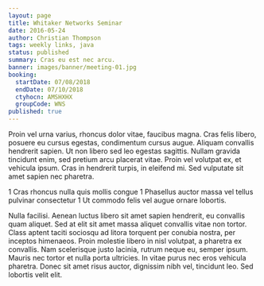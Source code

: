 ```yaml
---
layout: page
title: Whitaker Networks Seminar
date: 2016-05-24
author: Christian Thompson
tags: weekly links, java
status: published
summary: Cras eu est nec arcu.
banner: images/banner/meeting-01.jpg
booking:
  startDate: 07/08/2018
  endDate: 07/10/2018
  ctyhocn: AMSHXHX
  groupCode: WNS
published: true
---
```

Proin vel urna varius, rhoncus dolor vitae, faucibus magna. Cras felis libero, posuere eu cursus egestas, condimentum cursus augue. Aliquam convallis hendrerit sapien. Ut non libero sed leo egestas sagittis. Nullam gravida tincidunt enim, sed pretium arcu placerat vitae. Proin vel volutpat ex, et vehicula ipsum. Cras in hendrerit turpis, in eleifend mi. Sed vulputate sit amet sapien nec pharetra.

1 Cras rhoncus nulla quis mollis congue
1 Phasellus auctor massa vel tellus pulvinar consectetur
1 Ut commodo felis vel augue ornare lobortis.

Nulla facilisi. Aenean luctus libero sit amet sapien hendrerit, eu convallis quam aliquet. Sed at elit sit amet massa aliquet convallis vitae non tortor. Class aptent taciti sociosqu ad litora torquent per conubia nostra, per inceptos himenaeos. Proin molestie libero in nisl volutpat, a pharetra ex convallis. Nam scelerisque justo lacinia, rutrum neque eu, semper ipsum. Mauris nec tortor et nulla porta ultricies. In vitae purus nec eros vehicula pharetra. Donec sit amet risus auctor, dignissim nibh vel, tincidunt leo. Sed lobortis velit elit.
